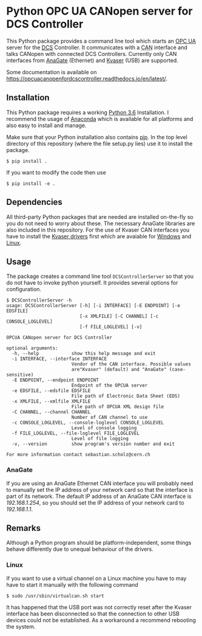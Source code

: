 # Python OPC UA CANopen server for DCS Controller

This Python package provides a command line tool which starts an [OPC UA](https://opcfoundation.org/about/opc-technologies/opc-ua/) server for the [<abbr title="Detector Control System">DCS</abbr>](https://twiki.cern.ch/twiki/bin/viewauth/Atlas/DetectorControlSystemMainPage "Only accessible with CERN account") Controller. It communicates with a <abbr title="Controller Area Network">CAN</abbr> interface and talks CANopen with connected DCS Controllers. Currently only CAN interfaces from [AnaGate](https://www.anagate.de/) (Ethernet) and [Kvaser](https://www.kvaser.com/) (USB) are supported.

Some documentation is available on https://opcuacanopenfordcscontroller.readthedocs.io/en/latest/.

## Installation
This Python package requires a working [Python 3.6](https://www.python.org/ "Official Python Homepage") Installation. I recommend the usage of [Anaconda](https://anaconda.org/ "Official Anaconda Homepage") which is available for all platforms and also easy to install and manage.

Make sure that your Python installation also contains [pip](https://pypi.org/project/pip/). In the top level directory of this repository (where the file setup.py lies) use it to install the package.

    $ pip install .

If you want to modify the code then use

    $ pip install -e .
    
## Dependencies
All third-party Python packages that are needed are installed on-the-fly so you do not need to worry about these. The necessary AnaGate libraries are also included in this repository. For the use of Kvaser CAN interfaces you have to install the [Kvaser drivers](https://www.kvaser.com/downloads-kvaser/ "Kvaser download page") first which are avaiable for [Windows](https://www.kvaser.com/downloads-kvaser/?utm_source=software&utm_ean=7330130980013&utm_status=latest) and [Linux](https://www.kvaser.com/downloads-kvaser/?utm_source=software&utm_ean=7330130980754&utm_status=latest).

## Usage
The package creates a command line tool `DCSControllerServer` so that you do not have to invoke python yourself. It provides several options for configuration.
```
$ DCSControllerServer -h
usage: DCSControllerServer [-h] [-i INTERFACE] [-E ENDPOINT] [-e EDSFILE]
                           [-x XMLFILE] [-C CHANNEL] [-c CONSOLE_LOGLEVEL]
                           [-f FILE_LOGLEVEL] [-v]

OPCUA CANopen server for DCS Controller

optional arguments:
  -h, --help            show this help message and exit
  -i INTERFACE, --interface INTERFACE
                        Vendor of the CAN interface. Possible values
                        are"Kvaser" (default) and "AnaGate" (case-sensitive)
  -E ENDPOINT, --endpoint ENDPOINT
                        Endpoint of the OPCUA server
  -e EDSFILE, --edsfile EDSFILE
                        File path of Electronic Data Sheet (EDS)
  -x XMLFILE, --xmlfile XMLFILE
                        File path of OPCUA XML design file
  -C CHANNEL, --channel CHANNEL
                        Number of CAN channel to use
  -c CONSOLE_LOGLEVEL, --console-loglevel CONSOLE_LOGLEVEL
                        Level of console logging
  -f FILE_LOGLEVEL, --file-loglevel FILE_LOGLEVEL
                        Level of file logging
  -v, --version         show program's version number and exit

For more information contact sebastian.scholz@cern.ch
```
### AnaGate
If you are using an AnaGate Ethernet CAN interface you will probably need to manually set the IP address of your network card so that the interface is part of its network. The default IP address of an AnaGate CAN interface is *192.168.1.254*, so you should set the IP address of your network card to *192.168.1.1*.

## Remarks
Although a Python program should be platform-independent, some things behave differently due to unequal behaviour of the drivers.
### Linux
If you want to use a virtual channel on a Linux machine you have to may have to start it manually with the following command

    $ sudo /usr/sbin/virtualcan.sh start

It has happened that the USB port was not correctly reset after the Kvaser interface has been disconnected so that the connection to other USB devices could not be established. As a workaround a recommend rebooting the system.
